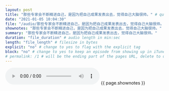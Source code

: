 ```yaml
---
layout: post
title: "那些专家会不断精进自己，是因为把自己成果发表出去，觉得自己大脑很帅。" # quotes allow forbidden characters like the colon
date: "2021-01-05 10:04:30"
file: "/audio/那些专家会不断精进自己，是因为把自己成果发表出去，觉得自己大脑很帅。.mp3"
shownotes: "那些专家会不断精进自己，是因为把自己成果发表出去，觉得自己大脑很帅。"
summary: "那些专家会不断精进自己，是因为把自己成果发表出去，觉得自己大脑很帅。"
duration: "file_duration" # audio length in min:sec
length: "file_length" # filesize in bytes
explicit: "no" # change to yes to flag with the explicit tag
block: "no" # change to yes to keep an episode from showing up in iTunes
# permalink: /1 # will be the ending part of the pages URL, delete to default to the title
---
```


<audio controls>
<source src="{{site.url}}{{site.baseurl}}{{ page.file }}" type="audio/x-mp3">
Your browser does not support the audio element.
</audio>
{{ page.shownotes }}
